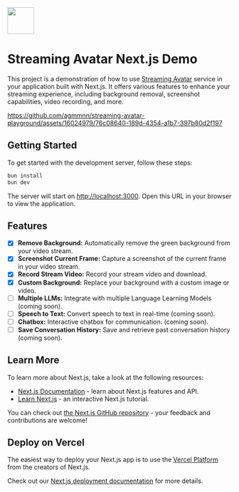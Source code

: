 <img src="https://github.com/agmmnn/streaming-avatar-nextjs-starter/assets/16024979/ba6173db-2d12-4c04-a269-19d3c3e5d0a7" height="60"/>

# Streaming Avatar Next.js Demo

This project is a demonstration of how to use [Streaming Avatar](https://docs.heygen.com/docs/streaming-avatars-api) service in your application built with Next.js. It offers various features to enhance your streaming experience, including background removal, screenshot capabilities, video recording, and more.

https://github.com/agmmnn/streaming-avatar-playground/assets/16024979/76c08640-189d-4354-a1b7-397b80d2f197

## Getting Started

To get started with the development server, follow these steps:

```bash
bun install
bun dev
```

The server will start on [http://localhost:3000](http://localhost:3000). Open this URL in your browser to view the application.

## Features

- [x] **Remove Background:** Automatically remove the green background from your video stream.
- [x] **Screenshot Current Frame:** Capture a screenshot of the current frame in your video stream.
- [x] **Record Stream Video:** Record your stream video and download.
- [x] **Custom Background:** Replace your background with a custom image or video.
- [ ] **Multiple LLMs:** Integrate with multiple Language Learning Models (coming soon).
- [ ] **Speech to Text:** Convert speech to text in real-time (coming soon).
- [ ] **Chatbox:** Interactive chatbox for communication. (coming soon).
- [ ] **Save Conversation History:** Save and retrieve past conversation history (coming soon).

## Learn More

To learn more about Next.js, take a look at the following resources:

- [Next.js Documentation](https://nextjs.org/docs) - learn about Next.js features and API.
- [Learn Next.js](https://nextjs.org/learn) - an interactive Next.js tutorial.

You can check out [the Next.js GitHub repository](https://github.com/vercel/next.js/) - your feedback and contributions are welcome!

## Deploy on Vercel

The easiest way to deploy your Next.js app is to use the [Vercel Platform](https://vercel.com/new?utm_medium=default-template&filter=next.js&utm_source=create-next-app&utm_campaign=create-next-app-readme) from the creators of Next.js.

Check out our [Next.js deployment documentation](https://nextjs.org/docs/deployment) for more details.
